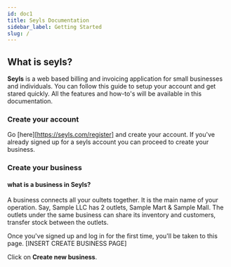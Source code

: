 ```yaml
---
id: doc1
title: Seyls Documentation
sidebar_label: Getting Started
slug: /
---
```



## What is seyls?

**Seyls** is a web based billing and invoicing application for small businesses and individuals. You can follow this guide to setup your account and get stared quickly.
All the features and how-to's will be available in this documentation.

### Create your account
Go [here][https://seyls.com/register] and create your account. If you've already signed up for a seyls account you can proceed to create your business.

### Create your business
#### what is a business in Seyls?
A business connects all your oultets together. It is the main name of your operation. Say, Sample LLC has 2 outlets, Sample Mart & Sample Mall.
The outlets under the same business can share its inventory and customers, transfer stock between the outlets.

Once you've signed up and log in for the first time, you'll be taken to this page.
[INSERT CREATE BUSINESS PAGE]

Click on **Create new business**.

